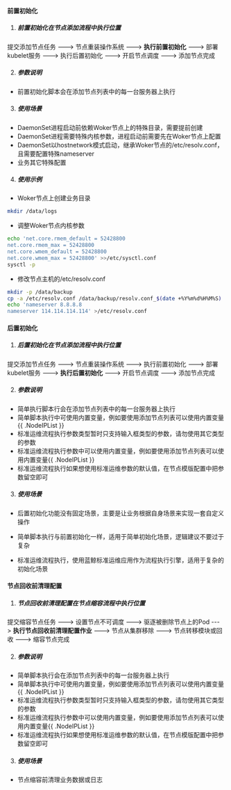 #### 前置初始化

1. ##### 前置初始化在节点添加流程中执行位置

提交添加节点任务 ---> 节点重装操作系统 ---> **执行前置初始化** ---> 部署kubelet服务 ---> 执行后置初始化 ---> 开启节点调度 ---> 添加节点完成

2. ##### 参数说明

- 前置初始化脚本会在添加节点列表中的每一台服务器上执行

3. ##### 使用场景

- DaemonSet进程启动前依赖Woker节点上的特殊目录，需要提前创建
- DaemonSet进程需要特殊内核参数，进程启动前需要先在Woker节点上配置
- DaemonSet以hostnetwork模式启动，继承Woker节点的/etc/resolv.conf，且需要配置特殊nameserver
- 业务其它特殊配置

4. ##### 使用示例

- Woker节点上创建业务目录

```bash
mkdir /data/logs
```

- 调整Woker节点内核参数

```bash
echo 'net.core.rmem_default = 52428800
net.core.rmem_max = 52428800
net.core.wmem_default = 52428800
net.core.wmem_max = 52428800' >>/etc/sysctl.conf
sysctl -p
```

- 修改节点主机的/etc/resolv.conf

```bash
mkdir -p /data/backup
cp -a /etc/resolv.conf /data/backup/resolv.conf_$(date +%Y%m%d%H%M%S)
echo 'nameserver 8.8.8.8
nameserver 114.114.114.114' >/etc/resolv.conf
```
#### 后置初始化

1. ##### 后置初始化在节点添加流程中执行位置

提交添加节点任务 ---> 节点重装操作系统 ---> 执行前置初始化 ---> 部署kubelet服务 ---> **执行后置初始化** ---> 开启节点调度 ---> 添加节点完成

2. ##### 参数说明

- 简单执行脚本行会在添加节点列表中的每一台服务器上执行
- 简单脚本执行中可使用内置变量，例如要使用添加节点列表可以使用内置变量{{ .NodeIPList }}
- 标准运维流程执行参数类型暂时只支持输入框类型的参数，请勿使用其它类型的参数
- 标准运维流程执行参数中可以使用内置变量，例如要使用添加节点列表可以使用内置变量{{ .NodeIPList }}
- 标准运维流程执行如果想使用标准运维参数的默认值，在节点模版配置中把参数留空即可

3. ##### 使用场景

- 后置初始化功能没有固定场景，主要是让业务根据自身场景来实现一套自定义操作

- 简单脚本执行与前置初始化一样，适用于简单初始化场景，逻辑建议不要过于复杂

- 标准运维流程执行，使用蓝鲸标准运维应用作为流程执行引擎，适用于复杂的初始化场景

#### 节点回收前清理配置

1. ##### 节点回收前清理配置在节点缩容流程中执行位置
提交缩容节点任务 ---> 设置节点不可调度 ---> 驱逐被删除节点上的Pod ---> **执行节点回收前清理配置作业** ---> 节点从集群移除 ---> 节点转移模块或回收 ---> 缩容节点完成

2. ##### 参数说明

- 简单脚本执行会在添加节点列表中的每一台服务器上执行
- 简单脚本执行中可使用内置变量，例如要使用添加节点列表可以使用内置变量{{ .NodeIPList }}
- 标准运维流程执行参数类型暂时只支持输入框类型的参数，请勿使用其它类型的参数
- 标准运维流程执行参数中可以使用内置变量，例如要使用添加节点列表可以使用内置变量{{ .NodeIPList }}
- 标准运维流程执行如果想使用标准运维参数的默认值，在节点模版配置中把参数留空即可

3. ##### 使用场景
- 节点缩容前清理业务数据或日志